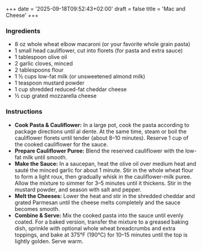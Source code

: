 +++
date = '2025-09-18T09:52:43+02:00'
draft = false
title = 'Mac and Cheese'
+++
### Ingredients
* 8 oz whole wheat elbow macaroni (or your favorite whole grain pasta)
* 1 small head cauliflower, cut into florets (for pasta and extra sauce)
* 1 tablespoon olive oil
* 2 garlic cloves, minced
* 2 tablespoons flour
* 1 ½ cups low-fat milk (or unsweetened almond milk)
* 1 teaspoon mustard powder
* 1 cup shredded reduced-fat cheddar cheese
* ½ cup grated mozzarella cheese

### Instructions
  - **Cook Pasta & Cauliflower:** In a large pot, cook the pasta according to package directions until al dente. At the same time, steam or boil the cauliflower florets until tender (about 8–10 minutes). Reserve 1 cup of the cooked cauliflower for the sauce.
  - **Prepare Cauliflower Puree:** Blend the reserved cauliflower with the low-fat milk until smooth.
  - **Make the Sauce:** In a saucepan, heat the olive oil over medium heat and sauté the minced garlic for about 1 minute. Stir in the whole wheat flour to form a light roux, then gradually whisk in the cauliflower-milk puree. Allow the mixture to simmer for 3–5 minutes until it thickens. Stir in the mustard powder, and season with salt and pepper.
  - **Melt the Cheeses:** Lower the heat and stir in the shredded cheddar and grated Parmesan until the cheese melts completely and the sauce becomes smooth.
  - **Combine & Serve:** Mix the cooked pasta into the sauce until evenly coated. For a baked version, transfer the mixture to a greased baking dish, sprinkle with optional whole wheat breadcrumbs and extra toppings, and bake at 375°F (190°C) for 10–15 minutes until the top is lightly golden. Serve warm.
